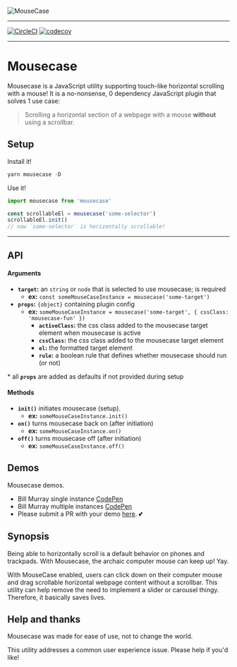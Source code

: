 ![MouseCase](https://yowainwright.imgix.net/mousecase/mousecase.jpg?auto=format)

---


[![CircleCI](https://circleci.com/gh/yowainwright/mousecase.svg?style=svg)](https://circleci.com/gh/yowainwright/mousecase)
[![codecov](https://codecov.io/gh/yowainwright/generate-clean-number/branch/master/graph/badge.svg)](https://codecov.io/gh/yowainwright/mousecase)

---

# Mousecase

Mousecase is a JavaScript utility supporting touch-like horizontal scrolling with a mouse!
It is a no-nonsense, 0 dependency JavaScript plugin that solves 1 use case:

> Scrolling a horizontal section of a webpage with a mouse **without** using a scrollbar.

## Setup

Install it!

```javascript
yarn mousecase -D
```

Use it!

```typescript
import mousecase from 'mousecase'

const scrollableEl = mousecase('some-selector')
scrollableEl.init()
// now `some-selector` is horizontally scrollable!
```

---

## API

#### Arguments

- **`target`:** an `string` or `node` that is selected to use mousecase; is required
  - **ex:** `const someMouseCaseInstance = mousecase('some-target')`
- **`props`:** `{object}` containing plugin config
  - **ex:** `someMouseCaseInstance = mousecase('some-target', { cssClass: 'mousecase-fun' })`
    - **`activeClass`:** the css class added to the mousecase target element when mousecase is active
    - **`cssClass`:** the css class added to the mousecase target element
    - **`el`:** the formatted target element
    - **`rule`:** a boolean rule that defines whether mousecase should run (or not)

\* all **`props`** are added as defaults if not provided during setup

#### Methods

- **`init()`** initiates mousecase (setup).
  - **ex:** `someMouseCaseInstance.init()`
- **`on()`** turns mousecase back on (after initiation)
  - **ex:** `someMouseCaseInstance.on()`
- **`off()`** turns mousecase off (after initiation)
  - **ex:** `someMouseCaseInstance.off()`

## Demos

Mousecase demos. 

- Bill Murray single instance [CodePen](https://codepen.io/yowainwright/pen/d2fa41088f4d40dd9dd55fa72d60441f)
- Bill Murray multiple instances [CodePen](https://codepen.io/yowainwright/pen/3d442391a2e4370da4b12e7f16fddeaf)
- Please submit a PR with your demo [here](/pulls). 💕

## Synopsis

Being able to horizontally scroll is a default behavior on phones and trackpads. 
With Mousecase, the archaic computer mouse can keep up! Yay. 

With MouseCase enabled, users can click down on their computer mouse and drag scrollable horizontal webpage content without a scrollbar. 
This utility can help remove the need to implement a slider or carousel thingy. Therefore, it basically saves lives.

## Help and thanks

Mousecase was made for ease of use, not to change the world. 

This utility addresses a common user experience issue. 
Please help if you'd like! 
